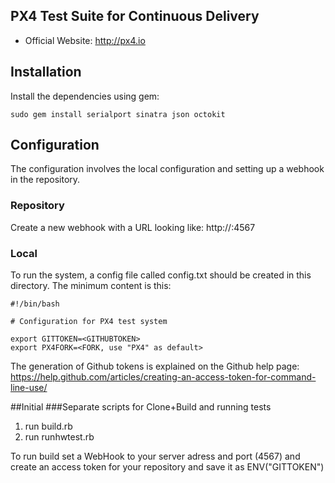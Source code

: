 ## PX4 Test Suite for Continuous Delivery

*   Official Website: http://px4.io

## Installation

Install the dependencies using gem:

```
sudo gem install serialport sinatra json octokit
```

## Configuration

The configuration involves the local configuration and setting up a webhook in the repository.

### Repository

Create a new webhook with a URL looking like: http://<ip or host>:4567

### Local

To run the system, a config file called config.txt should be created in this directory. The minimum content is this:

```
#!/bin/bash

# Configuration for PX4 test system

export GITTOKEN=<GITHUBTOKEN>
export PX4FORK=<FORK, use "PX4" as default>

```

The generation of Github tokens is explained on the Github help page:
https://help.github.com/articles/creating-an-access-token-for-command-line-use/


##Initial 
###Separate scripts for Clone+Build and running tests

1. run build.rb
2. run runhwtest.rb

To run build set a WebHook to your server adress and port (4567)
and create an access token for your repository
and save it as ENV("GITTOKEN")
